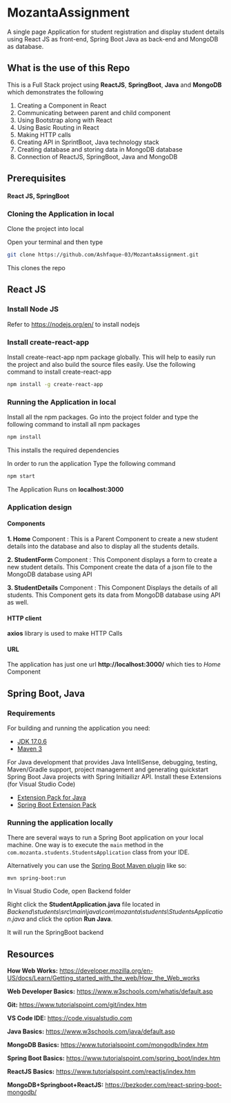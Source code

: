 # MozantaAssignment
A single page Application for student registration and  display student details using React JS as front-end, Spring Boot Java as back-end and MongoDB as database.

## What is the use of this Repo

This is a Full Stack project using **ReactJS**, **SpringBoot**, **Java** and **MongoDB** which demonstrates the following
1. Creating a Component in React
2. Communicating between parent and child component
3. Using Bootstrap along with React
4. Using Basic Routing in React
5. Making HTTP calls
6. Creating API in SprintBoot, Java technology stack
7. Creating database and storing data in MongoDB database
8. Connection of ReactJS, SpringBoot, Java and MongoDB


## Prerequisites

#### React JS, SpringBoot

### Cloning the Application in local

Clone the project into local

Open your terminal and then type

```bash
git clone https://github.com/Ashfaque-03/MozantaAssignment.git
```

This clones the repo

## React JS

### Install Node JS
Refer to https://nodejs.org/en/ to install nodejs

### Install create-react-app
Install create-react-app npm package globally. This will help to easily run the project and also build the source files easily. Use the following command to install create-react-app

```bash
npm install -g create-react-app
```

### Running the Application in local
Install all the npm packages. Go into the project folder and type the following command to install all npm packages

```bash
npm install
```

This installs the required dependencies

In order to run the application Type the following command

```bash
npm start
```

The Application Runs on **localhost:3000**

### Application design

#### Components

**1. Home** Component : This is a Parent Component to create a new student details into the database and also to display all the students details.

**2. StudentForm** Component : This Component displays a form to create a new student details. This Component create the data of a json file to the MongoDB database using API

**3. StudentDetails** Component : This Component Displays the details of all students. This Component gets its data from MongoDB database using API as well.

#### HTTP client

**axios** library is used to make HTTP Calls

#### URL

The application has just one url **http://localhost:3000/** which ties to *Home* Component


## Spring Boot, Java

### Requirements

For building and running the application you need:

- [JDK 17.0.6](https://www.oracle.com/in/java/technologies/downloads/#jdk17-windows)
- [Maven 3](https://maven.apache.org)

For Java development that provides Java IntelliSense, debugging, testing, Maven/Gradle support, project management and generating quickstart Spring Boot Java projects with Spring Initiailizr API. Install these Extensions (for Visual Studio Code)

- [Extension Pack for Java](https://marketplace.visualstudio.com/items?itemName=vscjava.vscode-java-pack)
- [Spring Boot Extension Pack](https://marketplace.visualstudio.com/items?itemName=vmware.vscode-boot-dev-pack)

### Running the application locally

There are several ways to run a Spring Boot application on your local machine. One way is to execute the `main` method in the `com.mozanta.students.StudentsApplication` class from your IDE.

Alternatively you can use the [Spring Boot Maven plugin](https://docs.spring.io/spring-boot/docs/current/reference/html/build-tool-plugins-maven-plugin.html) like so:

```shell
mvn spring-boot:run
```

In Visual Studio Code, open Backend folder

Right click the **StudentApplication.java** file located in *Backend\students\src\main\java\com\mozanta\students\StudentsApplication.java* and click the option **Run Java**.

It will run the SpringBoot backend


## Resources

**How Web Works:** https://developer.mozilla.org/en-US/docs/Learn/Getting_started_with_the_web/How_the_Web_works

**Web Developer Basics:** https://www.w3schools.com/whatis/default.asp
 
**Git:** https://www.tutorialspoint.com/git/index.htm

**VS Code IDE:** https://code.visualstudio.com

**Java Basics:** https://www.w3schools.com/java/default.asp

**MongoDB Basics:** https://www.tutorialspoint.com/mongodb/index.htm

**Spring Boot Basics:** https://www.tutorialspoint.com/spring_boot/index.htm

**ReactJS Basics:** https://www.tutorialspoint.com/reactjs/index.htm

**MongoDB+Springboot+ReactJS:** https://bezkoder.com/react-spring-boot-mongodb/
